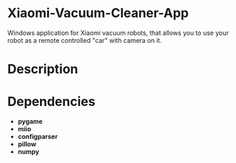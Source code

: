# Xiaomi-Vacuum-Cleaner-App
Windows application for Xiaomi vacuum robots, that allows you to use your robot as a remote controlled "car" with camera on it.
# Description

# Dependencies
 - **pygame**
 - **miio**
 - **configparser**
 -  **pillow**
 -  **numpy**
